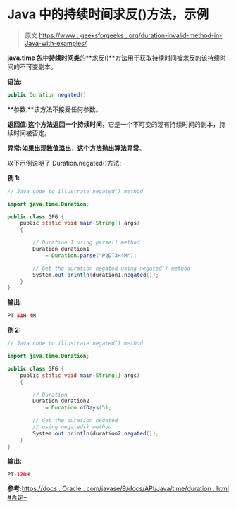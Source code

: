 # Java 中的持续时间求反()方法，示例

> 原文:[https://www . geeksforgeeks . org/duration-invalid-method-in-Java-with-examples/](https://www.geeksforgeeks.org/duration-negated-method-in-java-with-examples/)

**java.time 包**中**持续时间类**的**求反()**方法用于获取持续时间被求反的该持续时间的不可变副本。

**语法:**

```java
public Duration negated()

```

**参数:**该方法不接受任何参数。

**返回值:**这个方法返回一个**持续时间**，它是一个不可变的现有持续时间的副本，持续时间被否定。

**异常:**如果出现数值溢出，这个方法抛出**算法异常**。

以下示例说明了 Duration.negated()方法:

**例 1:**

```java
// Java code to illustrate negated() method

import java.time.Duration;

public class GFG {
    public static void main(String[] args)
    {

        // Duration 1 using parse() method
        Duration duration1
            = Duration.parse("P2DT3H4M");

        // Get the duration negated using negated() method
        System.out.println(duration1.negated());
    }
}
```

**输出:**

```java
PT-51H-4M

```

**例 2:**

```java
// Java code to illustrate negated() method

import java.time.Duration;

public class GFG {
    public static void main(String[] args)
    {

        // Duration
        Duration duration2
            = Duration.ofDays(5);

        // Get the duration negated
        // using negated() method
        System.out.println(duration2.negated());
    }
}
```

**输出:**

```java
PT-120H

```

**参考:**[https://docs . Oracle . com/javase/9/docs/API/Java/time/duration . html #否定–](https://docs.oracle.com/javase/9/docs/api/java/time/Duration.html#negated--)
